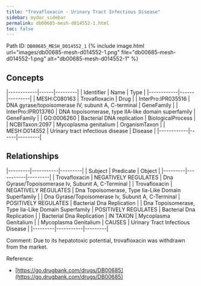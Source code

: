 ```yaml
---
title: "Trovafloxacin - Urinary Tract Infectious Disease"
sidebar: mydoc_sidebar
permalink: db00685-mesh-d014552-1.html
toc: false 
---
```



Path ID: `DB00685_MESH_D014552_1`
{% include image.html url="images/db00685-mesh-d014552-1.png" file="db00685-mesh-d014552-1.png" alt="db00685-mesh-d014552-1" %}

## Concepts

|------------|------|---------|
| Identifier | Name | Type    |
|------------|------|---------|
| MESH:C080163 | Trovafloxacin | Drug |
| InterPro:IPR035516 | DNA gyrase/topoisomerase IV, subunit A, C-terminal | GeneFamily |
| InterPro:IPR013760 | DNA topoisomerase, type IIA-like domain superfamily | GeneFamily |
| GO:0006260 | Bacterial DNA replication | BiologicalProcess |
| NCBITaxon:2097 | Mycoplasma genitalium | OrganismTaxon |
| MESH:D014552 | Urinary tract infectious disease | Disease |
|------------|------|---------|

## Relationships

|---------|-----------|---------|
| Subject | Predicate | Object  |
|---------|-----------|---------|
| Trovafloxacin | NEGATIVELY REGULATES | Dna Gyrase/Topoisomerase Iv, Subunit A, C-Terminal |
| Trovafloxacin | NEGATIVELY REGULATES | Dna Topoisomerase, Type Iia-Like Domain Superfamily |
| Dna Gyrase/Topoisomerase Iv, Subunit A, C-Terminal | POSITIVELY REGULATES | Bacterial Dna Replication |
| Dna Topoisomerase, Type Iia-Like Domain Superfamily | POSITIVELY REGULATES | Bacterial Dna Replication |
| Bacterial Dna Replication | IN TAXON | Mycoplasma Genitalium |
| Mycoplasma Genitalium | CAUSES | Urinary Tract Infectious Disease |
|---------|-----------|---------|

Comment: Due to its hepatotoxic potential, trovafloxacin was withdrawn from the market.

Reference: 
  - [https://go.drugbank.com/drugs/DB00685](https://go.drugbank.com/drugs/DB00685)
